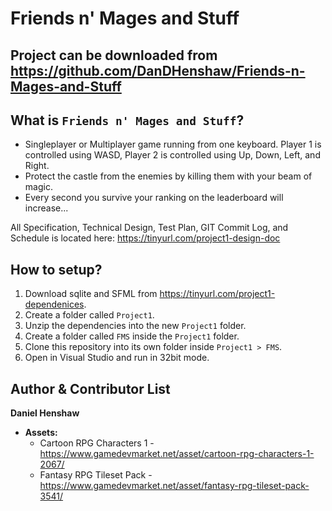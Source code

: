 Friends n' Mages and Stuff
==========
Project can be downloaded from https://github.com/DanDHenshaw/Friends-n-Mages-and-Stuff
-----------------------------------------------------------------------
What is `Friends n' Mages and Stuff`?
----------------------------
- Singleplayer or Multiplayer game running from one keyboard. Player 1 is controlled using WASD, Player 2 is controlled using Up, Down, Left, and Right.
- Protect the castle from the enemies by killing them with your beam of magic.
- Every second you survive your ranking on the leaderboard will increase...

All Specification, Technical Design, Test Plan, GIT Commit Log, and Schedule is located here: https://tinyurl.com/project1-design-doc

How to setup?
----------------------------
1. Download sqlite and SFML from https://tinyurl.com/project1-dependenices.
2. Create a folder called `Project1`.
3. Unzip the dependencies into the new `Project1` folder.
4. Create a folder called `FMS` inside the `Project1` folder.
5. Clone this repository into its own folder inside `Project1 > FMS`.
6. Open in Visual Studio and run in 32bit mode.

Author & Contributor List
-------------------------
**Daniel Henshaw**
- **Assets:**
  - Cartoon RPG Characters 1 - https://www.gamedevmarket.net/asset/cartoon-rpg-characters-1-2067/
  - Fantasy RPG Tileset Pack - https://www.gamedevmarket.net/asset/fantasy-rpg-tileset-pack-3541/
